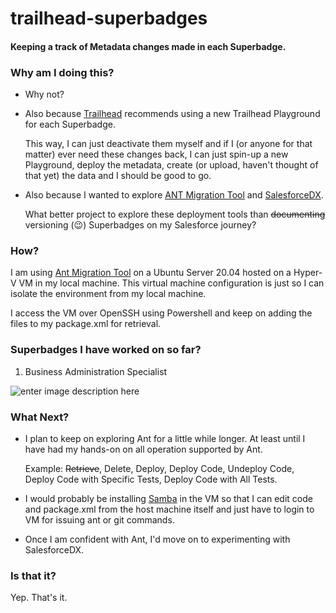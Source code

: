 # trailhead-superbadges
#### Keeping a track of Metadata changes made in each Superbadge.


### Why am I doing this?
 - Why not? 
 - Also because [Trailhead](http://trailhead.com/) recommends using a new Trailhead Playground for each Superbadge.

   This way, I can just deactivate them myself and if I (or anyone for that matter) ever need these changes back, I can just spin-up a new Playground, deploy the metadata, create (or upload, haven't thought of that yet) the data and I should be good to go.
 - Also because I wanted to explore [ANT Migration Tool](https://developer.salesforce.com/docs/atlas.en-us.daas.meta/daas/meta_development.htm) and [SalesforceDX](https://developer.salesforce.com/platform/dx).

   What better project to explore these deployment tools than ~~documenting~~  versioning (:wink:) Superbadges on my Salesforce journey?


### How?
I am using [Ant Migration Tool](https://developer.salesforce.com/docs/atlas.en-us.daas.meta/daas/meta_development.htm) on a Ubuntu Server 20.04 hosted on a Hyper-V VM in my local machine. This virtual machine configuration is just so I can isolate the environment from my local machine.

I access the VM over OpenSSH using Powershell and keep on adding the files to my package.xml for retrieval.


### Superbadges I have worked on so far?
1. Business Administration Specialist

![enter image description here](https://res.cloudinary.com/hy4kyit2a/f_auto,fl_lossy,q_70/learn/superbadges/superbadge_business_specialist/8cd7fb96fbb29e613701dfeabc572327_badge.png) 


### What Next?
- I plan to keep on exploring Ant for a little while longer. At least until I have had my hands-on on all operation supported by Ant.

  Example: ~~Retrieve~~, Delete, Deploy, Deploy Code, Undeploy Code, Deploy Code with Specific Tests, Deploy Code with All Tests.
- I would probably be installing [Samba](https://www.samba.org/) in the VM so that I can edit code and package.xml from the host machine itself and just have to login to VM for issuing ant or git commands.
- Once I am confident with Ant, I'd move on to experimenting with SalesforceDX.


### Is that it?
Yep. That's it.
